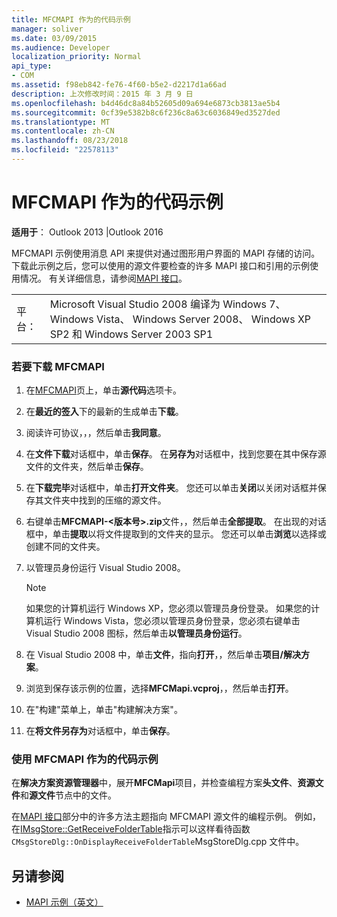 ```yaml
---
title: MFCMAPI 作为的代码示例
manager: soliver
ms.date: 03/09/2015
ms.audience: Developer
localization_priority: Normal
api_type:
- COM
ms.assetid: f98eb842-fe76-4f60-b5e2-d2217d1a66ad
description: 上次修改时间：2015 年 3 月 9 日
ms.openlocfilehash: b4d46dc8a84b52605d09a694e6873cb3813ae5b4
ms.sourcegitcommit: 0cf39e5382b8c6f236c8a63c6036849ed3527ded
ms.translationtype: MT
ms.contentlocale: zh-CN
ms.lasthandoff: 08/23/2018
ms.locfileid: "22578113"
---
```

# <a name="mfcmapi-as-a-code-sample"></a>MFCMAPI 作为的代码示例
 
**适用于**： Outlook 2013 |Outlook 2016 
  
MFCMAPI 示例使用消息 API 来提供对通过图形用户界面的 MAPI 存储的访问。 下载此示例之后，您可以使用的源文件要检查的许多 MAPI 接口和引用的示例使用情况。 有关详细信息，请参阅[MAPI 接口](mapi-interfaces.md)。
  
|||
|:-----|:-----|
|平台：  <br/> |Microsoft Visual Studio 2008 编译为 Windows 7、 Windows Vista、 Windows Server 2008、 Windows XP SP2 和 Windows Server 2003 SP1  <br/> |
   
### <a name="to-download-mfcmapi"></a>若要下载 MFCMAPI
  
1. 在[MFCMAPI](http://codeplex.com/MFCMAPI)页上，单击**源代码**选项卡。 
    
2. 在**最近的签入**下的最新的生成单击**下载**。 
    
3. 阅读许可协议，，，然后单击**我同意**。
    
4. 在**文件下载**对话框中，单击**保存**。 在**另存为**对话框中，找到您要在其中保存源文件的文件夹，然后单击**保存**。
    
5. 在**下载完毕**对话框中，单击**打开文件夹**。 您还可以单击**关闭**以关闭对话框并保存其文件夹中找到的压缩的源文件。 
    
6. 右键单击**MFCMAPI-\<版本号\>.zip**文件，，然后单击**全部提取**。 在出现的对话框中，单击**提取**以将文件提取到的文件夹的显示。 您还可以单击**浏览**以选择或创建不同的文件夹。 
    
7. 以管理员身份运行 Visual Studio 2008。
    
   > [!NOTE]
   > 如果您的计算机运行 Windows XP，您必须以管理员身份登录。 如果您的计算机运行 Windows Vista，您必须以管理员身份登录，您必须右键单击 Visual Studio 2008 图标，然后单击**以管理员身份运行**。 
  
8. 在 Visual Studio 2008 中，单击**文件**，指向**打开**，，然后单击**项目/解决方案**。
    
9. 浏览到保存该示例的位置，选择**MFCMapi.vcproj**，，然后单击**打开**。
    
10. 在"构建"菜单上，单击"构建解决方案"。
    
11. 在**将文件另存为**对话框中，单击**保存**。
    
### <a name="to-use-mfcmapi-as-a-code-sample"></a>使用 MFCMAPI 作为的代码示例
  
在**解决方案资源管理器**中，展开**MFCMapi**项目，并检查编程方案**头文件**、**资源文件**和**源文件**节点中的文件。 
  
在[MAPI 接口](mapi-interfaces.md)部分中的许多方法主题指向 MFCMAPI 源文件的编程示例。 例如，在[IMsgStore::GetReceiveFolderTable](imsgstore-getreceivefoldertable.md)指示可以这样看待函数`CMsgStoreDlg::OnDisplayReceiveFolderTable`MsgStoreDlg.cpp 文件中。 
  
## <a name="see-also"></a>另请参阅

- [MAPI 示例（英文）](mapi-samples.md)


